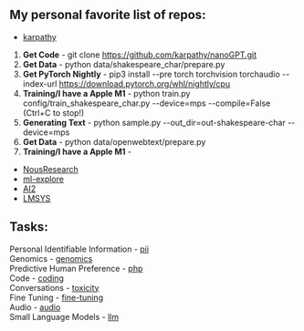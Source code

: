 ## My personal favorite list of repos:

- [karpathy](https://github.com/karpathy)

1. **Get Code** - git clone https://github.com/karpathy/nanoGPT.git
2. **Get Data** - python data/shakespeare_char/prepare.py
3. **Get PyTorch Nightly** - pip3 install --pre torch torchvision torchaudio --index-url https://download.pytorch.org/whl/nightly/cpu   
4. **Training/I have a Apple M1** - python train.py config/train_shakespeare_char.py --device=mps --compile=False (Ctrl+C to stop!)
5. **Generating Text** - python sample.py --out_dir=out-shakespeare-char --device=mps 
6. **Get Data** - python data/openwebtext/prepare.py
7. **Training/I have a Apple M1** - 

- [NousResearch](https://github.com/orgs/NousResearch/repositories)
- [ml-explore](https://github.com/ml-explore)
- [AI2](https://github.com/allenai/open-instruct?tab=readme-ov-file)
- [LMSYS](https://github.com/lm-sys)

## Tasks:  

Personal Identifiable Information - [pii](pii)  
Genomics - [genomics](genomics)  
Predictive Human Preference - [php](php)  
Code - [coding](coding)  
Conversations - [toxicity](toxicity)  
Fine Tuning - [fine-tuning](fine-tuning)  
Audio - [audio](audio)  
Small Language Models - [llm](llm)  



